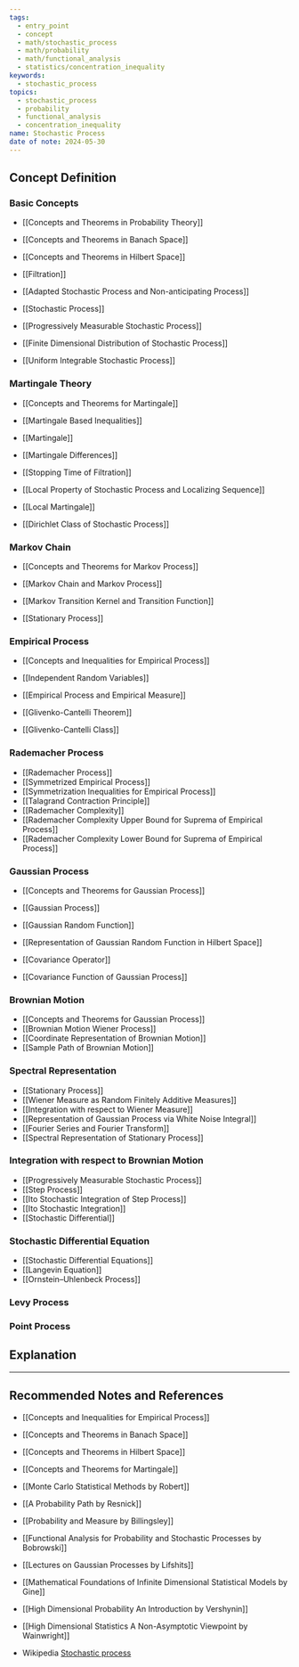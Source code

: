 ```yaml
---
tags:
  - entry_point
  - concept
  - math/stochastic_process
  - math/probability
  - math/functional_analysis
  - statistics/concentration_inequality
keywords:
  - stochastic_process
topics:
  - stochastic_process
  - probability
  - functional_analysis
  - concentration_inequality
name: Stochastic Process
date of note: 2024-05-30
---
```


## Concept Definition

### Basic Concepts

- [[Concepts and Theorems in Probability Theory]]
- [[Concepts and Theorems in Banach Space]]
- [[Concepts and Theorems in Hilbert Space]]

- [[Filtration]]
- [[Adapted Stochastic Process and Non-anticipating Process]]
- [[Stochastic Process]]
- [[Progressively Measurable Stochastic Process]]
- [[Finite Dimensional Distribution of Stochastic Process]]
- [[Uniform Integrable Stochastic Process]]

### Martingale Theory

- [[Concepts and Theorems for Martingale]]
- [[Martingale Based Inequalities]]

- [[Martingale]]
- [[Martingale Differences]]
- [[Stopping Time of Filtration]]
- [[Local Property of Stochastic Process and Localizing Sequence]]
- [[Local Martingale]]

- [[Dirichlet Class of Stochastic Process]]

### Markov Chain

- [[Concepts and Theorems for Markov Process]]

- [[Markov Chain and Markov Process]]
- [[Markov Transition Kernel and Transition Function]]


- [[Stationary Process]]

### Empirical Process

- [[Concepts and Inequalities for Empirical Process]]

- [[Independent Random Variables]]
- [[Empirical Process and Empirical Measure]]
- [[Glivenko-Cantelli Theorem]]
- [[Glivenko-Cantelli Class]]

### Rademacher Process

- [[Rademacher Process]]
- [[Symmetrized Empirical Process]]
- [[Symmetrization Inequalities for Empirical Process]]
- [[Talagrand Contraction Principle]]
- [[Rademacher Complexity]]
- [[Rademacher Complexity Upper Bound for Suprema of Empirical Process]]
- [[Rademacher Complexity Lower Bound for Suprema of Empirical Process]]

### Gaussian Process

- [[Concepts and Theorems for Gaussian Process]]

- [[Gaussian Process]]
- [[Gaussian Random Function]]
- [[Representation of Gaussian Random Function in Hilbert Space]]
- [[Covariance Operator]]
- [[Covariance Function of Gaussian Process]]

### Brownian Motion

- [[Concepts and Theorems for Gaussian Process]]
- [[Brownian Motion Wiener Process]]
- [[Coordinate Representation of Brownian Motion]]
- [[Sample Path of Brownian Motion]]

### Spectral Representation

- [[Stationary Process]]
- [[Wiener Measure as Random Finitely Additive Measures]]
- [[Integration with respect to Wiener Measure]]
- [[Representation of Gaussian Process via White Noise Integral]]
- [[Fourier Series and Fourier Transform]]
- [[Spectral Representation of Stationary Process]]

### Integration with respect to Brownian Motion

- [[Progressively Measurable Stochastic Process]]
- [[Step Process]]
- [[Ito Stochastic Integration of Step Process]]
- [[Ito Stochastic Integration]]
- [[Stochastic Differential]]

### Stochastic Differential Equation

- [[Stochastic Differential Equations]]
- [[Langevin Equation]]
- [[Ornstein–Uhlenbeck Process]]


### Levy Process






### Point Process








## Explanation





-----------
##  Recommended Notes and References


- [[Concepts and Inequalities for Empirical Process]]
- [[Concepts and Theorems in Banach Space]]
- [[Concepts and Theorems in Hilbert Space]]
- [[Concepts and Theorems for Martingale]]


- [[Monte Carlo Statistical Methods by Robert]]

- [[A Probability Path by Resnick]]
- [[Probability and Measure by Billingsley]]

- [[Functional Analysis for Probability and Stochastic Processes by Bobrowski]]

- [[Lectures on Gaussian Processes by Lifshits]]

- [[Mathematical Foundations of Infinite Dimensional Statistical Models by Gine]]
- [[High Dimensional Probability An Introduction by Vershynin]]
- [[High Dimensional Statistics A Non-Asymptotic Viewpoint by Wainwright]]



- Wikipedia [Stochastic process](https://en.wikipedia.org/wiki/Stochastic_process)